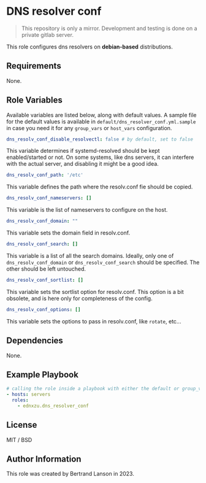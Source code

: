 DNS resolver conf
=========
> This repository is only a mirror. Development and testing is done on a private gitlab server.

This role configures dns resolvers on **debian-based** distributions.

Requirements
------------

None.

Role Variables
--------------
Available variables are listed below, along with default values. A sample file for the default values is available in `default/dns_resolver_conf.yml.sample` in case you need it for any `group_vars` or `host_vars` configuration.

```yaml
dns_resolv_conf_disable_resolvectl: false # by default, set to false
```
This variable determines if systemd-resolved should be kept enabled/started or not. On some systems, like dns servers, it can interfere with the actual server, and disabling it might be a good idea.

```yaml
dns_resolv_conf_path: '/etc'
```
This variable defines the path where the resolv.conf fie should be copied.

```yaml
dns_resolv_conf_nameservers: []
```
This variable is the list of nameservers to configure on the host.

```yaml
dns_resolv_conf_domain: ""
```
This variable sets the domain field in resolv.conf.

```yaml
dns_resolv_conf_search: []
```
This variable is a list of all the search domains. Ideally, only one of `dns_resolv_conf_domain` or `dns_resolv_conf_search` should be specified. The other should be left untouched.

```yaml
dns_resolv_conf_sortlist: []
```
This variable sets the sortlist option for resolv.conf. This option is a bit obsolete, and is here only for completeness of the config.

```yaml
dns_resolv_conf_options: []
```
This variable sets the options to pass in resolv.conf, like `rotate`, etc...

Dependencies
------------

None.

Example Playbook
----------------

```yaml
# calling the role inside a playbook with either the default or group_vars/host_vars
- hosts: servers
  roles:
    - ednxzu.dns_resolver_conf
```

License
-------

MIT / BSD

Author Information
------------------

This role was created by Bertrand Lanson in 2023.